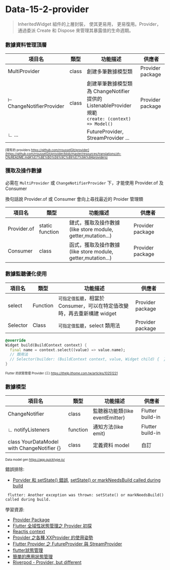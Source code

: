 # Data-15-2-provider

> InheritedWidget 組件的上層封裝， 使其更易用， 更易復用。Provider，通過委派 Create 和 Dispose 來管理其暴露值的生命週期。

### 數據資料管理頂層

| 項目名                      | 類型    | 功能描述                                                       | 供應者              |
|--------------------------|-------|------------------------------------------------------------|------------------|
| MultiProvider            | class | 創建多筆數據模型類                                          | Provider package |
| ⊢ ChangeNotifierProvider | class | 創建單筆數據模型類<br />為 ChangeNotifier 提供的 ListenableProvider 規範<br /> ```create: (context) => Model()``` | Provider package |
| ∟ ...                    |       | FutureProvider, StreamProvider ...   |                  |

<sub><sup>[現有的 providers https://github.com/rrousselGit/provider](https://github.com/rrousselGit/provider/blob/master/resources/translations/zh-CN/README.md#%E7%8E%B0%E6%9C%89%E7%9A%84providers)</sup></sub>


### 獲取及操作數據

必需在 `MultiProvider` 或 `ChangeNotifierProvider` 下，才能使用 Provider.of 及 Consumer

換句話說 Provider.of 或 Consumer 會向上尋找最近的 Proider 管理類

| 項目名                                        | 類型       | 功能描述                                                              | 供應者              |
|--------------------------------------------|----------|-------------------------------------------------------------------|------------------|
| Provider.of                                | static function  | 鏈式，獲取及操作數據<br/>(like store module, getter,mutation...) | Provider package |
| Consumer                                   | class    | 函式，獲取及操作數據<br/>(like store module, getter,mutation...) | Provider package |

### 數據監聽優化使用

| 項目名                                        | 類型       | 功能描述                                                              | 供應者              |
|--------------------------------------------|----------|-------------------------------------------------------------------|------------------|
| select                                   | Function    | `可指定值監聽`，相當於 Consumer，可以在特定值改變時，再去重新構建 widget | Provider package |
| Selector                                   | Class    | `可指定值監聽`，select 類用法  | Provider package |

```dart
@override
Widget build(BuildContext context) {
  final name = context.select((value) => value.name);
  // 類用法
  // Selector(builder: (BuildContext context, value, Widget child) {  });
}
```

<sub><sup>Flutter 的狀態管理 Provider (三) https://ithelp.ithome.com.tw/articles/10251221</sup></sub>

### 數據模型

| 項目名                                        | 類型       | 功能描述                                                              | 供應者              |
|--------------------------------------------|----------|-------------------------------------------------------------------|------------------|
| ChangeNotifier                             | class    | 監聽器功能類(like eventEmitter)                                         | Flutter build-in |
| ∟ notifyListeners                          | function | 通知方法(like emit)                                                   | Flutter build-in |
| class YourDataModel with ChangeNotifier {} | class    | 定義資料 model                                                        | 自訂               |

<sub><sup>Data model gen https://app.quicktype.io/</sup></sub>


錯誤排除:

- [Porvider 和 setState() 錯誤](http://www.telihai.com/archives/9274/), [setState() or markNeedsBuild called during build](https://stackoverflow.com/questions/47592301/setstate-or-markneedsbuild-called-during-build)
 ```
  flutter: Another exception was thrown: setState() or markNeedsBuild() called during build.
  ```

學習資源:
- [Provider Package](https://github.com/rrousselGit/provider/blob/master/resources/translations/zh-CN/README.md)
- [Flutter 全域性狀態管理之 Provider 初探](https://iter01.com/442670.html)
- [Reactjs context](https://zh-hans.reactjs.org/docs/context.html)
- [Provider 之各種 XXProvider 的使用姿勢](https://juejin.cn/post/6844903903432032263)
- [Flutter Provider 之 FutureProvider 與 StreamProvider](https://iter01.com/449917.html)
- [flutter狀態管理](https://ailru.com/flutter/2019/07/22/flutter%E7%8A%B6%E6%80%81%E7%AE%A1%E7%90%86/)
- [簡單的應用狀態管理](https://flutter.cn/docs/development/data-and-backend/state-mgmt/simple#changenotifier)
- [Riverpod - Provider, but different](https://riverpod.dev/)
